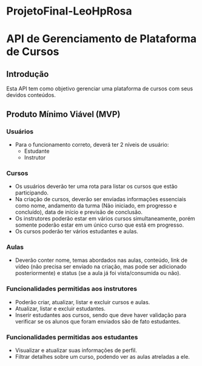 # ProjetoFinal-LeoHpRosa

# API de Gerenciamento de Plataforma de Cursos

## Introdução

Esta API tem como objetivo gerenciar uma plataforma de cursos com seus devidos conteúdos.

## Produto Mínimo Viável (MVP)

### Usuários
- Para o funcionamento correto, deverá ter 2 níveis de usuário:
  - Estudante
  - Instrutor

### Cursos
- Os usuários deverão ter uma rota para listar os cursos que estão participando.
- Na criação de cursos, deverão ser enviadas informações essenciais como nome, andamento da turma (Não iniciado, em progresso e concluído), data de início e previsão de conclusão.
- Os instrutores poderão estar em vários cursos simultaneamente, porém somente poderão estar em um único curso que está em progresso.
- Os cursos poderão ter vários estudantes e aulas.

### Aulas
- Deverão conter nome, temas abordados nas aulas, conteúdo, link de vídeo (não precisa ser enviado na criação, mas pode ser adicionado posteriormente) e status (se a aula já foi vista/consumida ou não).

### Funcionalidades permitidas aos instrutores
- Poderão criar, atualizar, listar e excluir cursos e aulas.
- Atualizar, listar e excluir estudantes.
- Inserir estudantes aos cursos, sendo que deve haver validação para verificar se os alunos que foram enviados são de fato estudantes.

### Funcionalidades permitidas aos estudantes
- Visualizar e atualizar suas informações de perfil.
- Filtrar detalhes sobre um curso, podendo ver as aulas atreladas a ele.
